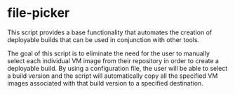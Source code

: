 # file-picker
This script provides a base functionality that automates the 
creation of deployable builds that can be used in conjunction with other tools.

The goal of this script is to eliminate the need for the user to 
manually select each individual VM image from their repository 
in order to create a deployable build. By using a configuration 
file, the user will be able to select a build version and the 
script will automatically copy all the specified VM images 
associated with that build version to a specified destination.